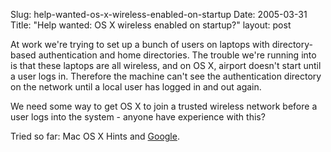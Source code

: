 Slug: help-wanted-os-x-wireless-enabled-on-startup
Date: 2005-03-31
Title: "Help wanted: OS X wireless enabled on startup?"
layout: post

At work we&#39;re trying to set up a bunch of users on laptops with directory-based authentication and home directories. The trouble we&#39;re running into is that these laptops are all wireless, and on OS X, airport doesn&#39;t start until a user logs in. Therefore the machine can&#39;t see the authentication directory on the network until a local user has logged in and out again.

We need some way to get OS X to join a trusted wireless network before a user logs into the system - anyone have experience with this?

Tried so far: Mac OS X Hints and <a href="http://www.google.com/search?hl=en&amp;lr=&amp;c2coff=1&amp;client=firefox-a&amp;rls=org.mozilla%3Aen-US%3Aofficial&amp;q=os+x+wireless+startup&amp;btnG=Search">Google</a>.
